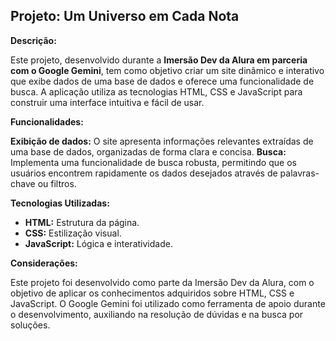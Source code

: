 ## Projeto: Um Universo em Cada Nota

**Descrição:**

Este projeto, desenvolvido durante a **Imersão Dev da Alura em parceria com o Google Gemini**, tem como objetivo criar um site dinâmico e interativo que exibe dados de uma base de dados e oferece uma funcionalidade de busca. A aplicação utiliza as tecnologias HTML, CSS e JavaScript para construir uma interface intuitiva e fácil de usar.

**Funcionalidades:**

**Exibição de dados:** O site apresenta informações relevantes extraídas de uma base de dados, organizadas de forma clara e concisa.
**Busca:** Implementa uma funcionalidade de busca robusta, permitindo que os usuários encontrem rapidamente os dados desejados através de palavras-chave ou filtros.

**Tecnologias Utilizadas:**

* **HTML:** Estrutura da página.
* **CSS:** Estilização visual.
* **JavaScript:** Lógica e interatividade.

**Considerações:**

Este projeto foi desenvolvido como parte da Imersão Dev da Alura, com o objetivo de aplicar os conhecimentos adquiridos sobre HTML, CSS e JavaScript.
O Google Gemini foi utilizado como ferramenta de apoio durante o desenvolvimento, auxiliando na resolução de dúvidas e na busca por soluções.

